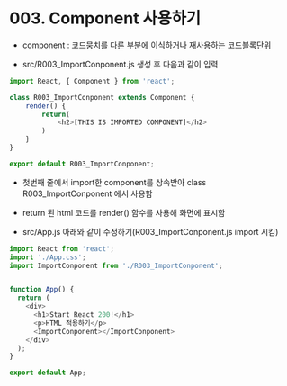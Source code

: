 # 003. Component 사용하기

- component : 코드뭉치를 다른 부분에 이식하거나 재사용하는 코드블록단위

- src/R003_ImportConponent.js 생성 후 다음과 같이 입력


```js
import React, { Component } from 'react';

class R003_ImportConponent extends Component {
    render() {
        return(
            <h2>[THIS IS IMPORTED COMPONENT]</h2>
        )
    }
}

export default R003_ImportConponent;
```

- 첫번째 줄에서 import한 component를 상속받아 class R003_ImportConponent 에서 사용함
- return 된 html 코드를 render() 함수를 사용해 화면에 표시함

- src/App.js 아래와 같이 수정하기(R003_ImportConponent.js import 시킴)


```js
import React from 'react';
import './App.css';
import ImportConponent from './R003_ImportConponent';


function App() {
  return (
    <div>
      <h1>Start React 200!</h1>
      <p>HTML 적용하기</p>
      <ImportConponent></ImportConponent>
    </div>
  );
}

export default App;

```